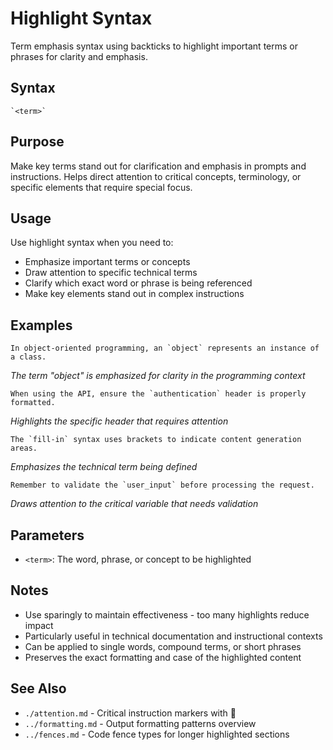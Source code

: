# Highlight Syntax
Term emphasis syntax using backticks to highlight important terms or phrases for clarity and emphasis.

## Syntax
`` `<term>` ``

## Purpose
Make key terms stand out for clarification and emphasis in prompts and instructions. Helps direct attention to critical concepts, terminology, or specific elements that require special focus.

## Usage
Use highlight syntax when you need to:
- Emphasize important terms or concepts
- Draw attention to specific technical terms
- Clarify which exact word or phrase is being referenced
- Make key elements stand out in complex instructions

## Examples

```example
In object-oriented programming, an `object` represents an instance of a class.
```
*The term "object" is emphasized for clarity in the programming context*

```example
When using the API, ensure the `authentication` header is properly formatted.
```
*Highlights the specific header that requires attention*

```example
The `fill-in` syntax uses brackets to indicate content generation areas.
```
*Emphasizes the technical term being defined*

```example
Remember to validate the `user_input` before processing the request.
```
*Draws attention to the critical variable that needs validation*

## Parameters
- `<term>`: The word, phrase, or concept to be highlighted

## Notes
- Use sparingly to maintain effectiveness - too many highlights reduce impact
- Particularly useful in technical documentation and instructional contexts
- Can be applied to single words, compound terms, or short phrases
- Preserves the exact formatting and case of the highlighted content

## See Also
- `./attention.md` - Critical instruction markers with 🎯
- `../formatting.md` - Output formatting patterns overview
- `../fences.md` - Code fence types for longer highlighted sections